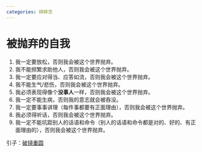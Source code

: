 ```yaml
---
categories: 碎碎念
---
```


# 被抛弃的自我

1. 我一定要放松，否则我会被这个世界抛弃。  
2. 我不能频繁求助他人，否则我会被这个世界抛弃。
3. 我一定要应对得当、应答如流，否则我会被这个世界抛弃。
4. 我不能生气/悲伤，否则我会被这个世界抛弃。
5. 我必须表现得像个**没事人**一样，否则我会被这个世界抛弃。
6. 我一定不能生病，否则我的意志就会被吞没。
7. 我一定要事事讲理（每件事都要有正面理由），否则我会被这个世界抛弃。
8. 我必须得听话，否则我会被这个世界抛弃。
9. 我一定不能坑距别人的话语和命令（别人的话语和命令都是对的、好的、有正面理由的），否则我会被这个世界抛弃。

引子：[破镜重圆](/about/life/2024-10-18-破镜重圆.md)

